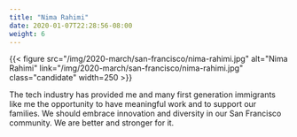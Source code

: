 ```yaml
---
title: "Nima Rahimi"
date: 2020-01-07T22:28:56-08:00
weight: 6
---
```


{{< figure src="/img/2020-march/san-francisco/nima-rahimi.jpg"
           alt="Nima Rahimi"
           link="/img/2020-march/san-francisco/nima-rahimi.jpg"
           class="candidate"
           width=250
           >}}

The tech industry has provided me and many first generation immigrants like me
the opportunity to have meaningful work and to support our families. We should
embrace innovation and diversity in our San Francisco community. We are better
and stronger for it.
